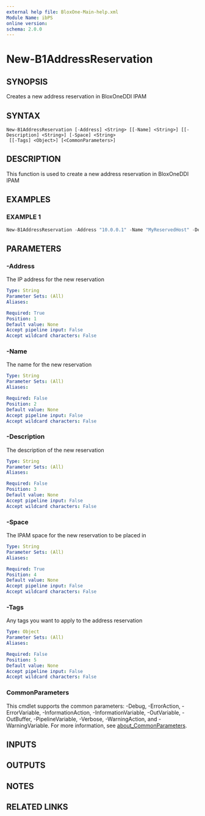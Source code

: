 ```yaml
---
external help file: BloxOne-Main-help.xml
Module Name: ibPS
online version:
schema: 2.0.0
---
```


# New-B1AddressReservation

## SYNOPSIS
Creates a new address reservation in BloxOneDDI IPAM

## SYNTAX

```
New-B1AddressReservation [-Address] <String> [[-Name] <String>] [[-Description] <String>] [-Space] <String>
 [[-Tags] <Object>] [<CommonParameters>]
```

## DESCRIPTION
This function is used to create a new address reservation in BloxOneDDI IPAM

## EXAMPLES

### EXAMPLE 1
```powershell
New-B1AddressReservation -Address "10.0.0.1" -Name "MyReservedHost" -Description "My Reserved Host" -Space "Global"
```

## PARAMETERS

### -Address
The IP address for the new reservation

```yaml
Type: String
Parameter Sets: (All)
Aliases:

Required: True
Position: 1
Default value: None
Accept pipeline input: False
Accept wildcard characters: False
```

### -Name
The name for the new reservation

```yaml
Type: String
Parameter Sets: (All)
Aliases:

Required: False
Position: 2
Default value: None
Accept pipeline input: False
Accept wildcard characters: False
```

### -Description
The description of the new reservation

```yaml
Type: String
Parameter Sets: (All)
Aliases:

Required: False
Position: 3
Default value: None
Accept pipeline input: False
Accept wildcard characters: False
```

### -Space
The IPAM space for the new reservation to be placed in

```yaml
Type: String
Parameter Sets: (All)
Aliases:

Required: True
Position: 4
Default value: None
Accept pipeline input: False
Accept wildcard characters: False
```

### -Tags
Any tags you want to apply to the address reservation

```yaml
Type: Object
Parameter Sets: (All)
Aliases:

Required: False
Position: 5
Default value: None
Accept pipeline input: False
Accept wildcard characters: False
```

### CommonParameters
This cmdlet supports the common parameters: -Debug, -ErrorAction, -ErrorVariable, -InformationAction, -InformationVariable, -OutVariable, -OutBuffer, -PipelineVariable, -Verbose, -WarningAction, and -WarningVariable. For more information, see [about_CommonParameters](http://go.microsoft.com/fwlink/?LinkID=113216).

## INPUTS

## OUTPUTS

## NOTES

## RELATED LINKS
